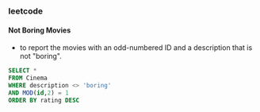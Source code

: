 ### leetcode 
#### Not Boring Movies
* to report the movies with an odd-numbered ID and a description that is not "boring".
```sql
SELECT *
FROM Cinema
WHERE description <> 'boring'
AND MOD(id,2) = 1 
ORDER BY rating DESC
```
